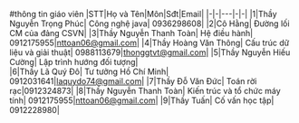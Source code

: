 #thông tin giáo viên
|STT|Họ và Tên|Môn|Sđt|Email|
|-|-|---|-|-|
|1|Thầy Nguyễn Trọng Phúc| Công nghệ java|                 0936298608|
|2|Cô Hằng|                Đường lối CM của đảng CSVN|
|3|Thầy Nguyễn Thanh Toàn| Hệ điều hành|                   0912175955|nttoan06@gmail.com|
|4|Thầy Hoàng Văn Thông|   Cấu trúc dữ liệu và giải thuật| 0988113679|thonggtvt@gmail.com|
|5|Thầy Nguyễn Hiếu Cường| Lập trình hướng đối tượng|      
|6|Thầy Lã Quý Đô|         Tư tưởng Hồ Chí Minh|           0912031641|laquydo74@gmail.com|
|7|Thầy Đỗ Văn Đức|        Toán rời rạc|0912324873|
|8|Thầy Nguyễn Thanh Toàn| Kiến trúc và tổ chức máy tính|  0912175955|nttoan06@gmail.com|
|9|Thầy Tuấn|              Cố vấn học tập|                 0912228980|
